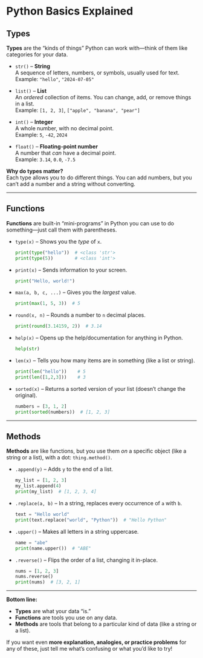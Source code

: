 # Python Basics Explained

## Types

**Types** are the “kinds of things” Python can work with—think of them like categories for your data.

- `str()` – **String**  
  A sequence of letters, numbers, or symbols, usually used for text.  
  Example: `"hello"`, `"2024-07-05"`

- `list()` – **List**  
  An *ordered* collection of items. You can change, add, or remove things in a list.  
  Example: `[1, 2, 3]`, `["apple", "banana", "pear"]`

- `int()` – **Integer**  
  A whole number, with no decimal point.  
  Example: `5`, `-42`, `2024`

- `float()` – **Floating-point number**  
  A number that *can* have a decimal point.  
  Example: `3.14`, `0.0`, `-7.5`

**Why do types matter?**  
Each type allows you to do different things. You can add numbers, but you can’t add a number and a string without converting.

---

## Functions

**Functions** are built-in “mini-programs” in Python you can use to do something—just call them with parentheses.

- `type(x)` – Shows you the *type* of `x`.  
  ```python
  print(type("hello"))  # <class 'str'>
  print(type(5))        # <class 'int'>
  ```

- `print(x)` – Sends information to your screen.  
  ```python
  print("Hello, world!")
  ```

- `max(a, b, c, ...)` – Gives you the *largest* value.  
  ```python
  print(max(1, 5, 3))  # 5
  ```

- `round(x, n)` – Rounds a number to `n` decimal places.  
  ```python
  print(round(3.14159, 2))  # 3.14
  ```

- `help(x)` – Opens up the help/documentation for anything in Python.  
  ```python
  help(str)
  ```

- `len(x)` – Tells you how many items are in something (like a list or string).  
  ```python
  print(len("hello"))    # 5
  print(len([1,2,3]))    # 3
  ```

- `sorted(x)` – Returns a sorted version of your list (doesn’t change the original).  
  ```python
  numbers = [3, 1, 2]
  print(sorted(numbers))  # [1, 2, 3]
  ```

---

## Methods

**Methods** are like functions, but you use them *on* a specific object (like a string or a list), with a dot: `thing.method()`.

- `.append(y)` – Adds `y` to the end of a list.  
  ```python
  my_list = [1, 2, 3]
  my_list.append(4)
  print(my_list)  # [1, 2, 3, 4]
  ```

- `.replace(a, b)` – In a string, replaces every occurrence of `a` with `b`.  
  ```python
  text = "Hello world"
  print(text.replace("world", "Python"))  # "Hello Python"
  ```

- `.upper()` – Makes all letters in a string uppercase.  
  ```python
  name = "abe"
  print(name.upper())  # "ABE"
  ```

- `.reverse()` – Flips the order of a list, changing it in-place.  
  ```python
  nums = [1, 2, 3]
  nums.reverse()
  print(nums)  # [3, 2, 1]
  ```

---

**Bottom line:**  
- **Types** are what your data “is.”
- **Functions** are tools you use on any data.
- **Methods** are tools that belong to a particular kind of data (like a string or a list).

If you want even **more explanation, analogies, or practice problems** for any of these, just tell me what’s confusing or what you’d like to try!
